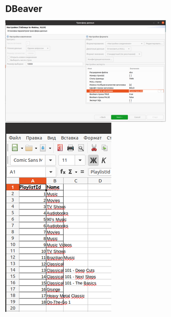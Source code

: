 
# DBeaver
![](https://github.com/satird/mediaContainer/blob/main/src/main/resources/static/resources/images/screenshot%20of%20the%20XLSX%20export%20configuration%20page.png)
![](https://github.com/satird/mediaContainer/blob/main/src/main/resources/static/resources/images/screenshot%20LibreOffice.png)
